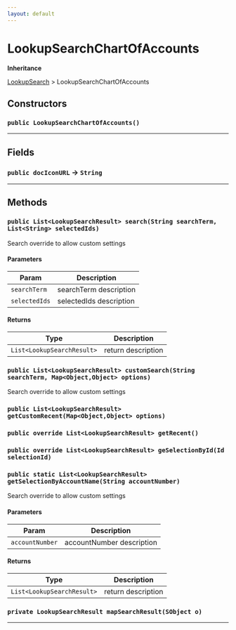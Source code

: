 ```yaml
---
layout: default
---
```

# LookupSearchChartOfAccounts

**Inheritance**

[LookupSearch](./LookupSearch.md)
 &gt; 
LookupSearchChartOfAccounts

## Constructors
### `public LookupSearchChartOfAccounts()`
---
## Fields

### `public docIconURL` → `String`


---
## Methods
### `public List<LookupSearchResult> search(String searchTerm, List<String> selectedIds)`

Search override to allow custom settings

#### Parameters

|Param|Description|
|---|---|
|`searchTerm`|searchTerm description|
|`selectedIds`|selectedIds description|

#### Returns

|Type|Description|
|---|---|
|`List<LookupSearchResult>`|return description|

### `public List<LookupSearchResult> customSearch(String searchTerm, Map<Object,Object> options)`

Search override to allow custom settings

### `public List<LookupSearchResult> getCustomRecent(Map<Object,Object> options)`
### `public override List<LookupSearchResult> getRecent()`
### `public override List<LookupSearchResult> geSelectionById(Id selectionId)`
### `public static List<LookupSearchResult> getSelectionByAccountName(String accountNumber)`

Search override to allow custom settings

#### Parameters

|Param|Description|
|---|---|
|`accountNumber`|accountNumber description|

#### Returns

|Type|Description|
|---|---|
|`List<LookupSearchResult>`|return description|

### `private LookupSearchResult mapSearchResult(SObject o)`
---
